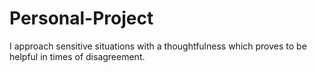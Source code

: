 # Personal-Project
I approach sensitive situations with a thoughtfulness which proves to be helpful in times of disagreement.
